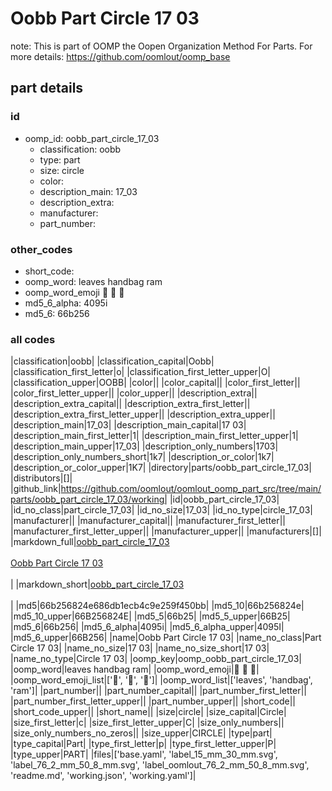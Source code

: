 # Oobb Part Circle 17 03  

note: This is part of OOMP the Oopen Organization Method For Parts. For more details: https://github.com/oomlout/oomp_base

##  part details





### id
* oomp_id: oobb_part_circle_17_03
  * classification: oobb
  * type: part
  * size: circle
  * color: 
  * description_main: 17_03
  * description_extra: 
  * manufacturer: 
  * part_number: 

### other_codes
* short_code: 
* oomp_word: leaves handbag ram
* oomp_word_emoji :leaves: :handbag: :ram:
* md5_6_alpha: 4095i
* md5_6: 66b256

### all codes 
|classification|oobb|
|classification_capital|Oobb|
|classification_first_letter|o|
|classification_first_letter_upper|O|
|classification_upper|OOBB|
|color||
|color_capital||
|color_first_letter||
|color_first_letter_upper||
|color_upper||
|description_extra||
|description_extra_capital||
|description_extra_first_letter||
|description_extra_first_letter_upper||
|description_extra_upper||
|description_main|17_03|
|description_main_capital|17 03|
|description_main_first_letter|1|
|description_main_first_letter_upper|1|
|description_main_upper|17_03|
|description_only_numbers|1703|
|description_only_numbers_short|1k7|
|description_or_color|1k7|
|description_or_color_upper|1K7|
|directory|parts/oobb_part_circle_17_03|
|distributors|[]|
|github_link|https://github.com/oomlout/oomlout_oomp_part_src/tree/main/parts/oobb_part_circle_17_03/working|
|id|oobb_part_circle_17_03|
|id_no_class|part_circle_17_03|
|id_no_size|17_03|
|id_no_type|circle_17_03|
|manufacturer||
|manufacturer_capital||
|manufacturer_first_letter||
|manufacturer_first_letter_upper||
|manufacturer_upper||
|manufacturers|[]|
|markdown_full|[oobb_part_circle_17_03](https://github.com/oomlout/oomlout_oomp_part_src/tree/main/parts/oobb_part_circle_17_03/working)<br>[](https://github.com/oomlout/oomlout_oomp_part_src/tree/main/parts/oobb_part_circle_17_03/working)<br>[Oobb Part Circle 17 03](https://github.com/oomlout/oomlout_oomp_part_src/tree/main/parts/oobb_part_circle_17_03/working)<br><br>|
|markdown_short|[oobb_part_circle_17_03](https://github.com/oomlout/oomlout_oomp_part_src/tree/main/parts/oobb_part_circle_17_03/working)<br><br>|
|md5|66b256824e686db1ecb4c9e259f450bb|
|md5_10|66b256824e|
|md5_10_upper|66B256824E|
|md5_5|66b25|
|md5_5_upper|66B25|
|md5_6|66b256|
|md5_6_alpha|4095i|
|md5_6_alpha_upper|4095I|
|md5_6_upper|66B256|
|name|Oobb Part Circle 17 03|
|name_no_class|Part Circle 17 03|
|name_no_size|17 03|
|name_no_size_short|17 03|
|name_no_type|Circle 17 03|
|oomp_key|oomp_oobb_part_circle_17_03|
|oomp_word|leaves handbag ram|
|oomp_word_emoji|:leaves: :handbag: :ram:|
|oomp_word_emoji_list|[':leaves:', ':handbag:', ':ram:']|
|oomp_word_list|['leaves', 'handbag', 'ram']|
|part_number||
|part_number_capital||
|part_number_first_letter||
|part_number_first_letter_upper||
|part_number_upper||
|short_code||
|short_code_upper||
|short_name||
|size|circle|
|size_capital|Circle|
|size_first_letter|c|
|size_first_letter_upper|C|
|size_only_numbers||
|size_only_numbers_no_zeros||
|size_upper|CIRCLE|
|type|part|
|type_capital|Part|
|type_first_letter|p|
|type_first_letter_upper|P|
|type_upper|PART|
|files|['base.yaml', 'label_15_mm_30_mm.svg', 'label_76_2_mm_50_8_mm.svg', 'label_oomlout_76_2_mm_50_8_mm.svg', 'readme.md', 'working.json', 'working.yaml']|
